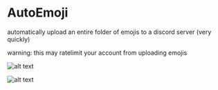 # AutoEmoji
automatically upload an entire folder of emojis to a discord server (very quickly)

warning: this may ratelimit your account from uploading emojis

![alt text](https://media.discordapp.net/attachments/892493868795318272/896244495048396820/unknown.png)

![alt text](https://media.discordapp.net/attachments/892493868795318272/896244849924255764/unknown.png)
